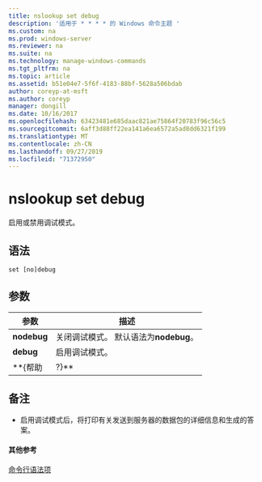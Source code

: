 ```yaml
---
title: nslookup set debug
description: '适用于 * * * * 的 Windows 命令主题 '
ms.custom: na
ms.prod: windows-server
ms.reviewer: na
ms.suite: na
ms.technology: manage-windows-commands
ms.tgt_pltfrm: na
ms.topic: article
ms.assetid: b51e04e7-5f6f-4183-88bf-5628a506bdab
author: coreyp-at-msft
ms.author: coreyp
manager: dongill
ms.date: 10/16/2017
ms.openlocfilehash: 63423481e685daac821ae75864f20783f96c56c5
ms.sourcegitcommit: 6aff3d88ff22ea141a6ea6572a5ad8dd6321f199
ms.translationtype: MT
ms.contentlocale: zh-CN
ms.lasthandoff: 09/27/2019
ms.locfileid: "71372950"
---
```

# <a name="nslookup-set-debug"></a>nslookup set debug



启用或禁用调试模式。

## <a name="syntax"></a>语法

```
set [no]debug
```

## <a name="parameters"></a>参数

|  参数  |                         描述                          |
|-------------|--------------------------------------------------------------|
| **nodebug** | 关闭调试模式。 默认语法为**nodebug**。 |
|  **debug**  |                   启用调试模式。                   |
|  \*\*{帮助  |                            ?}\*\*                            |

## <a name="remarks"></a>备注

-   启用调试模式后，将打印有关发送到服务器的数据包的详细信息和生成的答案。

#### <a name="additional-references"></a>其他参考

[命令行语法项](command-line-syntax-key.md)